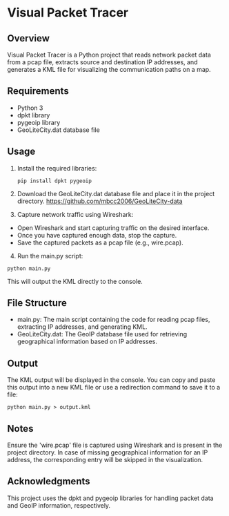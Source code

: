 # Visual Packet Tracer

## Overview

Visual Packet Tracer is a Python project that reads network packet data from a pcap file, extracts source and destination IP addresses, and generates a KML file for visualizing the communication paths on a map.

## Requirements

- Python 3
- dpkt library
- pygeoip library
- GeoLiteCity.dat database file

## Usage

1. Install the required libraries:
   ```
   pip install dpkt pygeoip
   ```

2. Download the GeoLiteCity.dat database file and place it in the project directory.
https://github.com/mbcc2006/GeoLiteCity-data 

3. Capture network traffic using Wireshark:
- Open Wireshark and start capturing traffic on the desired interface.
- Once you have captured enough data, stop the capture.
- Save the captured packets as a pcap file (e.g., wire.pcap).

4. Run the main.py script:
```
python main.py
```
This will output the KML directly to the console.

## File Structure

- main.py: The main script containing the code for reading pcap files, extracting IP addresses, and generating KML.
- GeoLiteCity.dat: The GeoIP database file used for retrieving geographical information based on IP addresses.

## Output
The KML output will be displayed in the console. You can copy and paste this output into a new KML file or use a redirection command to save it to a file:
```
python main.py > output.kml
```

## Notes
Ensure the 'wire.pcap' file is captured using Wireshark and is present in the project directory.
In case of missing geographical information for an IP address, the corresponding entry will be skipped in the visualization.

## Acknowledgments
This project uses the dpkt and pygeoip libraries for handling packet data and GeoIP information, respectively.

